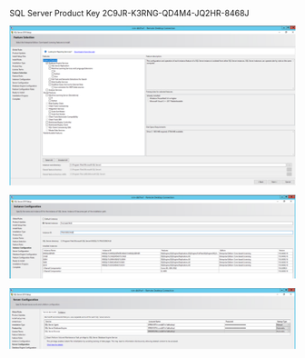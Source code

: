 SQL Server Product Key 2C9JR-K3RNG-QD4M4-JQ2HR-8468J

![image.png](/.attachments/image-3ca99854-a4fa-4f30-b734-803b6462415e.png)

![image.png](/.attachments/image-a1520612-4ae2-4455-b84a-127471dcc351.png)

![image.png](/.attachments/image-22d5db20-4d04-4412-bb93-8761f174d16b.png)

